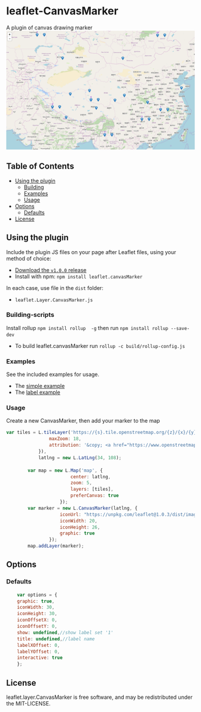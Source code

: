 # leaflet-CanvasMarker
A plugin of canvas drawing marker
![example screen](example/map.png)

## Table of Contents
  * [Using the plugin](#using-the-plugin)
    * [Building](#building-scripts)
    * [Examples](#examples)
    * [Usage](#usage)
  * [Options](#options)
    * [Defaults](#defaults)
  * [License](#license)

## Using the plugin
Include the plugin JS files on your page after Leaflet files, using your method of choice:
* [Download the `v1.0.0` release](https://github.com/liubingreat/leaflet-CanvasMarker/archive/master.zip)
* Install with npm: `npm install leaflet.canvasMarker`

In each case, use file in the `dist` folder:
* `leaflet.Layer.CanvasMarker.js`


### Building-scripts
Install rollup `npm install rollup  -g` then run `npm install rollup --save-dev`
* To build leaflet.canvasMarker run `rollup -c build/rollup-config.js`

### Examples
See the included examples for usage.

* The [simple example](http://47.92.221.235/canvasMarker/example/demo.html)
* The [label example](http://47.92.221.235/canvasMarker/example/label-demo.html)

### Usage
Create a new CanvasMarker, then add your marker to the map

```javascript
var tiles = L.tileLayer('https://{s}.tile.openstreetmap.org/{z}/{x}/{y}.png', {
				maxZoom: 18,
				attribution: '&copy; <a href="https://www.openstreetmap.org/copyright">OpenStreetMap</a> contributors'
			}),
			latlng = new L.LatLng(34, 108);

		var map = new L.Map('map', {
						center: latlng,
						zoom: 5,
						layers: [tiles],
						preferCanvas: true
					});
		var marker = new L.CanvasMarker(latlng, {
					iconUrl: "https://unpkg.com/leaflet@1.0.3/dist/images/marker-icon-2x.png",
					iconWidth: 20,
					iconHeight: 26,
					graphic: true
				});
		map.addLayer(marker);
```

## Options
### Defaults
```javascript
	var options = {
	graphic: true,
	iconWidth: 30,
	iconHeight: 30,
	iconOffsetX: 0,
	iconOffsetY: 0,
	show: undefined,//show label set '1'
	title: undefined,//label name
	labelXOffset: 0,
	labelYOffset: 0,
	interactive: true
	};

```

## License
leaflet.layer.CanvasMarker is free software, and may be redistributed under the MIT-LICENSE.

